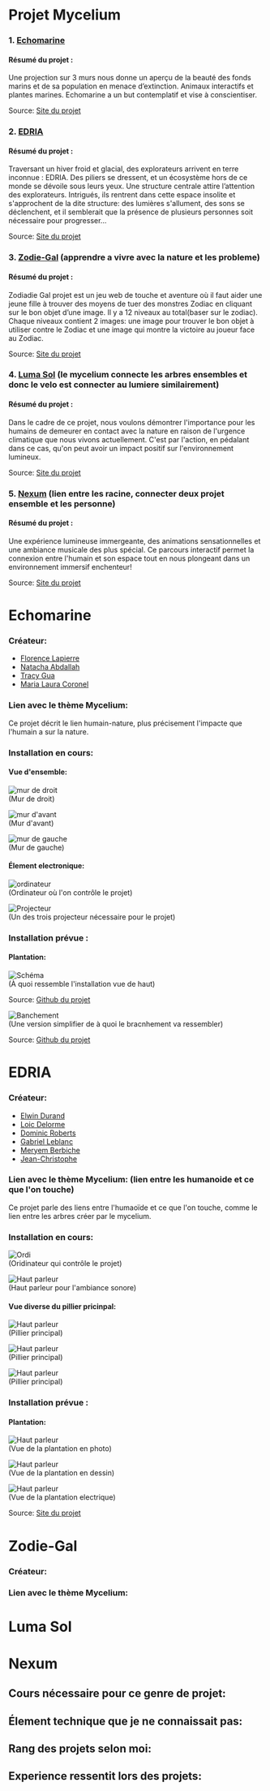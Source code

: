 # Projet Mycelium

### 1. [Echomarine](#Echomarine)

#### Résumé du projet : 

Une projection sur 3 murs nous donne un aperçu de la beauté des fonds marins et de sa population en menace d’extinction. Animaux interactifs et plantes marines. Echomarine a un but contemplatif et vise à conscientiser.

Source: [Site du projet](https://tim-montmorency.com/2023/projets/Echomarine/docs/web/index.html)

### 2. [EDRIA](#EDRIA) 

#### Résumé du projet :

Traversant un hiver froid et glacial, des explorateurs arrivent en terre inconnue : EDRIA. Des piliers se dressent, et un écosystème hors de ce monde se dévoile sous leurs yeux. Une structure centrale attire l’attention des explorateurs. Intrigués, ils rentrent dans cette espace insolite et s'approchent de la dite structure: des lumières s'allument, des sons se déclenchent, et il semblerait que la présence de plusieurs personnes soit nécessaire pour progresser...

Source: [Site du projet](https://tim-montmorency.com/2023/projets/EDRIA/docs/web/index.html)
 
### 3. [Zodie-Gal](#Zodie-Gal) (apprendre a vivre avec la nature et les probleme)

#### Résumé du projet :

Zodiadie Gal projet est un jeu web de touche et aventure où il faut aider une jeune fille à trouver des moyens de tuer des monstres Zodiac en cliquant sur le bon objet d’une image. Il y a 12 niveaux au total(baser sur le zodiac). Chaque niveaux contient 2 images: une image pour trouver le bon objet à utiliser contre le Zodiac et une image qui montre la victoire au joueur face au Zodiac.

Source: [Site du projet](https://tim-montmorency.com/2023/projets/Zodie-Gal/docs/web/index.html)
 
### 4. [Luma Sol](#Luma-Sol) (le mycelium connecte les arbres ensembles et donc le velo est connecter au lumiere similairement)

#### Résumé du projet :

Dans le cadre de ce projet, nous voulons démontrer l'importance pour les humains de demeurer en contact avec la nature en raison de l'urgence climatique que nous vivons actuellement. C'est par l'action, en pédalant dans ce cas, qu'on peut avoir un impact positif sur l'environnement lumineux.

Source: [Site du projet](https://tim-montmorency.com/2023/projets/LumaSol/docs/web/index.html)
 
### 5. [Nexum](#Nexum) (lien entre les racine, connecter deux projet ensemble et les personne)

#### Résumé du projet :

Une expérience lumineuse immergeante, des animations sensationnelles et une ambiance musicale des plus spécial. Ce parcours interactif permet la connexion entre l'humain et son espace tout en nous plongeant dans un environnement immersif enchenteur!

Source: [Site du projet](https://tim-montmorency.com/2023/projets/Boucler-la-boucle/docs/web/index.html)

# Echomarine

### Créateur:

* [Florence Lapierre](https://tim-montmorency.com/2023/projets/Echomarine/docs/web/journal_1.html)
* [Natacha Abdallah](https://tim-montmorency.com/2023/projets/Echomarine/docs/web/journal_2.html)
* [Tracy Gua](https://tim-montmorency.com/2023/projets/Echomarine/docs/web/journal_3.html)
* [Maria Laura Coronel](https://tim-montmorency.com/2023/projets/Echomarine/docs/web/journal_4.html)

### Lien avec le thème Mycelium:

Ce projet décrit le lien humain-nature, plus précisement l'impacte que l'humain a sur la nature.

### Installation en cours:

#### Vue d'ensemble:

![mur de droit](/Mycelium/MEDIAS/Echomarine/echomarine_mur_droit.jpeg) <br> (Mur de droit)

![mur d'avant](/Mycelium/MEDIAS/Echomarine/echomarine_mur_avant.jpeg) <br> (Mur d'avant)

![mur de gauche](/Mycelium/MEDIAS/Echomarine/echomarine_mur_gauche.jpeg) <br> (Mur de gauche)

#### Élement electronique:

![ordinateur](/Mycelium/MEDIAS/Echomarine/echomarine_ordi.jpeg) <br> (Ordinateur où l'on contrôle le projet)

![Projecteur](/Mycelium/MEDIAS/Echomarine/echomarine_projecteur.jpeg) <br> (Un des trois projecteur nécessaire pour le projet)

### Installation prévue :

#### Plantation:

![Schéma](/Mycelium/MEDIAS/Echomarine/echomarine_schema_plantation.png) <br> (À quoi ressemble l'installation vue de haut)

Source: [Github du projet](https://github.com/Echomarine/Echomarine/tree/main/docs/preproduction#Sch%C3%A9mas-ou-plans-techniques)

![Banchement](/Mycelium/MEDIAS/Echomarine/echomarine_schema_banchement.png) <br> (Une version simplifier de à quoi le bracnhement va ressembler)

Source: [Github du projet](https://github.com/Echomarine/Echomarine/tree/main/docs/preproduction#Sch%C3%A9mas-ou-plans-techniques)

# EDRIA

### Créateur:

* [Elwin Durand](https://tim-montmorency.com/2023/projets/EDRIA/docs/web/journal_1.html)
* [Loic Delorme](https://tim-montmorency.com/2023/projets/EDRIA/docs/web/journal_2.html)
* [Dominic Roberts](https://tim-montmorency.com/2023/projets/EDRIA/docs/web/journal_3.html)
* [Gabriel Leblanc](https://tim-montmorency.com/2023/projets/EDRIA/docs/web/journal_4.html)
* [Meryem Berbiche](https://tim-montmorency.com/2023/projets/EDRIA/docs/web/journal_5.html)
* [Jean-Christophe](https://tim-montmorency.com/2023/projets/EDRIA/docs/web/journal_6.html)

### Lien avec le thème Mycelium: (lien entre les humanoide et ce que l'on touche)

Ce projet parle des liens entre l'humaoïde et ce que l'on touche, comme le lien entre les arbres créer par le mycelium.

### Installation en cours:

![Ordi](/Mycelium/MEDIAS/EDRIA/edria_ordi.jpeg) <br> (Oridinateur qui contrôle le projet)

![Haut parleur](/Mycelium/MEDIAS/EDRIA/edria_lumiere_haut_parleur.jpeg) <br> (Haut parleur pour l'ambiance sonore)

#### Vue diverse du pillier pricinpal:

![Haut parleur](/Mycelium/MEDIAS/EDRIA/edria_pillier_vue_1.jpeg) <br> (Pillier principal)

![Haut parleur](/Mycelium/MEDIAS/EDRIA/edria_pillier_vue_2.jpeg) <br> (Pillier principal)

![Haut parleur](/Mycelium/MEDIAS/EDRIA/edria_pillier_vue_3.jpeg) <br> (Pillier principal)

### Installation prévue :

#### Plantation:

![Haut parleur](/Mycelium/MEDIAS/EDRIA/EDRIA_plantation.jpeg) <br> (Vue de la plantation en photo)

![Haut parleur](/Mycelium/MEDIAS/EDRIA/EDRIA_plantation_type_2.jpeg) <br> (Vue de la plantation en dessin)

![Haut parleur](/Mycelium/MEDIAS/EDRIA/EDIRA_plantation_electrique.jpeg) <br> (Vue de la plantation electrique)

Source: [Site du projet](https://tim-montmorency.com/2023/projets/EDRIA/docs/web/index.html)

# Zodie-Gal

### Créateur:

### Lien avec le thème Mycelium:

# Luma Sol

# Nexum

## Cours nécessaire pour ce genre de projet:

## Élement technique que je ne connaissait pas:

## Rang des projets selon moi:

## Experience ressentit lors des projets:
